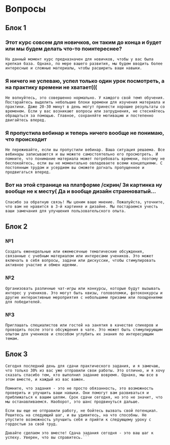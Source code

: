# Вопросы
## Блок 1
### Этот курс совсем для новичков, он таким до конца и будет или мы будем делать что-то поинтереснее?
```На данный момент курс предназначен для новичков, чтобы у вас была крепкая база. Однако, по мере вашего развития, мы будем вводить более интересные и сложные материалы, чтобы расширить ваши навыки.```
### Я ничего не успеваю, успел только один урок посмотреть, а на практику времени не хватает(((
```Не волнуйтесь, это совершенно нормально. У каждого свой темп обучения. Постарайтесь выделить небольшие блоки времени для изучения материала и практики. Даже 20-30 минут в день могут принести хорошие результаты со временем. Если у вас возникают вопросы или затруднения, не стесняйтесь обращаться за помощью. Главное, сохраняйте мотивацию и постепенно двигайтесь вперед. ```
### Я пропустила вебинар и теперь ничего вообще не понимаю, что происходит
```Не переживайте, если вы пропустили вебинар. Ваша ситуация решаема. Все вебинары записываются и вы можете самостоятельно его просмотреть. И помните, что понимание материала может потребовать времени, поэтому не беспокойтесь, если вы не моментально овладеваете всеми концепциями. С постоянным трудом и усердием вы сможете догнать пропущенное и продвигаться вперед. ```
### Вот на этой странице на платформе /скрин/ 3я картинка ну вообще не к месту( Да и вообще дизайн странноватый…
``` Спасибо за обратную связь! Мы ценим ваше мнение. Пожалуйста, уточните, что вам не нравится в 3-й картинке и дизайне. Мы постараемся учесть ваши замечания для улучшения пользовательского опыта. ```
## Блок 2
### №1
```Создать еженедельные или ежемесячные тематические обсуждения, связанные с учебным материалом или интересами учеников. Это может включать в себя вопросы, задачи или дискуссии, чтобы стимулировать активное участие и обмен идеями. ```
### №2
```Организовать различные чат-игры или конкурсы, которые будут вызывать интерес у учеников. Это могут быть квизы, головоломки, фотоконкурсы и другие интерактивные мероприятия с небольшими призами или поощрениями для победителей. ```
### №3
```Приглашать специалистов или гостей на занятия в качестве спикеров и проводить после этого обсуждения в чате. Это может быть стимулирующим опытом для учеников и способом углубить их знания по интересующим темам.```
## Блок 3
```Дорогие ученики!
Сегодня последний день для сдачи практического задания, и я замечаю, что только 30% из вас уже отправили свои работы. Это отлично, и я хочу сказать спасибо тем, кто выполнил задание вовремя. Однако, мы все в этом вместе, и каждый из вас важен.

Помните, что задания - это не просто обязанность, это возможность проверить и улучшить ваши навыки. Они помогут вам развиваться и приближаться к вашим целям. Срок сдачи сегодня, но это не значит, что мы останавливаемся. Наоборот, это шанс продвинуться дальше.

Если вы еще не отправили работу, не бойтесь вызвать свой потенциал. Решитесь на следующий шаг, и вы удивитесь, на что способны. Не упустите возможность улучшить себя и прийти к следующему уроку с гордостью за свой труд.

Давайте сделаем это вместе! Сдача задания сегодня - это ваш шаг к успеху. Уверен, что вы справитесь.```
